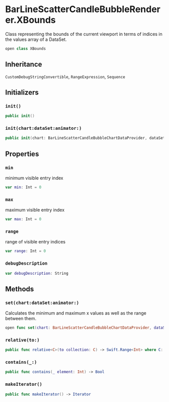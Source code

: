 # BarLineScatterCandleBubbleRenderer.XBounds

Class representing the bounds of the current viewport in terms of indices in the values array of a DataSet.

``` swift
open class XBounds
```

## Inheritance

`CustomDebugStringConvertible`, `RangeExpression`, `Sequence`

## Initializers

### `init()`

``` swift
public init()
```

### `init(chart:dataSet:animator:)`

``` swift
public init(chart: BarLineScatterCandleBubbleChartDataProvider, dataSet: IBarLineScatterCandleBubbleChartDataSet, animator: Animator?)
```

## Properties

### `min`

minimum visible entry index

``` swift
var min: Int = 0
```

### `max`

maximum visible entry index

``` swift
var max: Int = 0
```

### `range`

range of visible entry indices

``` swift
var range: Int = 0
```

### `debugDescription`

``` swift
var debugDescription: String
```

## Methods

### `set(chart:dataSet:animator:)`

Calculates the minimum and maximum x values as well as the range between them.

``` swift
open func set(chart: BarLineScatterCandleBubbleChartDataProvider, dataSet: IBarLineScatterCandleBubbleChartDataSet, animator: Animator?)
```

### `relative(to:)`

``` swift
public func relative<C>(to collection: C) -> Swift.Range<Int> where C: Collection, Bound == C.Index
```

### `contains(_:)`

``` swift
public func contains(_ element: Int) -> Bool
```

### `makeIterator()`

``` swift
public func makeIterator() -> Iterator
```
